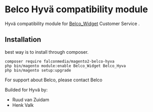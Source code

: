 # Belco Hyvä compatibility module

Hyvä compatibility module for [Belco_Widget](https://github.com/forwarder/belco-magento2) Customer Service .

## Installation

best way is to install through composer.
```
composer require falconmedia/magento2-belco-hyva
php bin/magento module:enable Belco_Widget Belco_Hyva
php bin/magento setup:upgrade
```


For support about Belco, please contact Belco 

Builded for Hyvä by:
- Ruud van Zuidam
- Henk Valk
